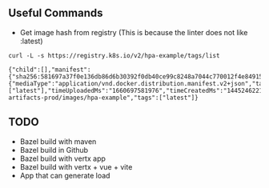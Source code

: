 

## Useful Commands

- Get image hash from registry (This is because the linter does not like :latest)

```
curl -L -s https://registry.k8s.io/v2/hpa-example/tags/list

{"child":[],"manifest":{"sha256:581697a37f0e136db86d6b30392f0db40ce99c8248a7044c770012f4e8491544":{"mediaType":"application/vnd.docker.distribution.manifest.v2+json","tag":["latest"],"timeUploadedMs":"1660697581976","timeCreatedMs":"1445246221620","imageSizeBytes":"164026588"}},"name":"k8s-artifacts-prod/images/hpa-example","tags":["latest"]}
```


## TODO

- Bazel build with maven
- Bazel build in Github
- Bazel build with vertx app
- Bazel build with vertx + vue + vite
- App that can generate load